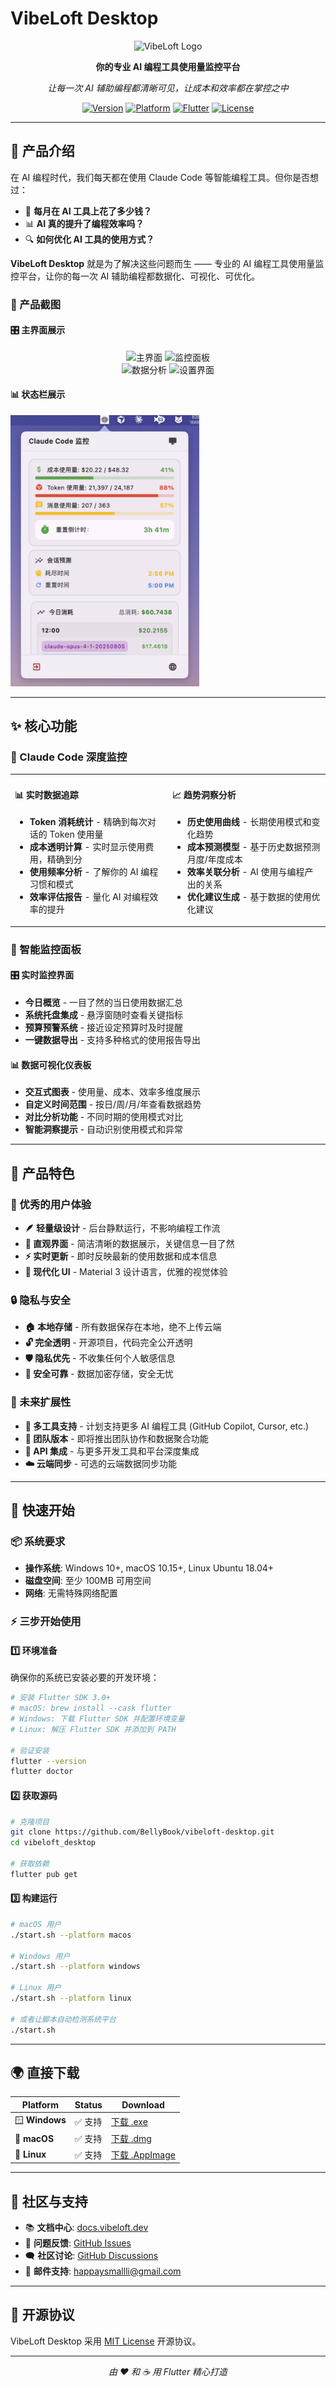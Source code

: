 # VibeLoft Desktop

<div align="center">

![VibeLoft Logo](https://via.placeholder.com/200x80/6366f1/ffffff?text=VibeLoft)

**你的专业 AI 编程工具使用量监控平台**

_让每一次 AI 辅助编程都清晰可见，让成本和效率都在掌控之中_

[![Version](https://img.shields.io/badge/version-1.0.0-blue.svg)](https://github.com/BellyBook/vibeloft-desktop)
[![Platform](https://img.shields.io/badge/platform-Windows%20%7C%20macOS%20%7C%20Linux-lightgrey.svg)](#支持平台)
[![Flutter](https://img.shields.io/badge/Flutter-3.0+-02569B.svg?logo=flutter)](https://flutter.dev)
[![License](https://img.shields.io/badge/license-MIT-green.svg)](LICENSE)

</div>

---

## 🎯 产品介绍

在 AI 编程时代，我们每天都在使用 Claude Code 等智能编程工具。但你是否想过：

- 💸 **每月在 AI 工具上花了多少钱？**
- 📊 **AI 真的提升了编程效率吗？**
- 🔍 **如何优化 AI 工具的使用方式？**

**VibeLoft Desktop** 就是为了解决这些问题而生 —— 专业的 AI 编程工具使用量监控平台，让你的每一次 AI 辅助编程都数据化、可视化、可优化。

### 📱 产品截图

#### 🎛️ 主界面展示

<div align="center">
<img src="./assets/screen1.png" alt="主界面" width="45%">
<img src="./assets/screen2.png" alt="监控面板" width="45%">
</div>

<div align="center">
<img src="./assets/screen3.png" alt="数据分析" width="45%">
<img src="./assets/screen4.png" alt="设置界面" width="45%">
</div>

#### 📊 状态栏展示

<img src="./assets/bar1.png" alt="使用统计图表" width="60%">

---

## ✨ 核心功能

### 🤖 Claude Code 深度监控

<table>
<tr>
<td width="50%">

#### 📊 实时数据追踪

- **Token 消耗统计** - 精确到每次对话的 Token 使用量
- **成本透明计算** - 实时显示使用费用，精确到分
- **使用频率分析** - 了解你的 AI 编程习惯和模式
- **效率评估报告** - 量化 AI 对编程效率的提升

</td>
<td width="50%">

#### 📈 趋势洞察分析

- **历史使用曲线** - 长期使用模式和变化趋势
- **成本预测模型** - 基于历史数据预测月度/年度成本
- **效率关联分析** - AI 使用与编程产出的关系
- **优化建议生成** - 基于数据的使用优化建议

</td>
</tr>
</table>

### 📱 智能监控面板

#### 🎛️ 实时监控界面

- **今日概览** - 一目了然的当日使用数据汇总
- **系统托盘集成** - 悬浮窗随时查看关键指标
- **预算预警系统** - 接近设定预算时及时提醒
- **一键数据导出** - 支持多种格式的使用报告导出

#### 📊 数据可视化仪表板

- **交互式图表** - 使用量、成本、效率多维度展示
- **自定义时间范围** - 按日/周/月/年查看数据趋势
- **对比分析功能** - 不同时期的使用模式对比
- **智能洞察提示** - 自动识别使用模式和异常

---

## 🌟 产品特色

### 🎨 优秀的用户体验

- **🪶 轻量级设计** - 后台静默运行，不影响编程工作流
- **🎯 直观界面** - 简洁清晰的数据展示，关键信息一目了然
- **⚡ 实时更新** - 即时反映最新的使用数据和成本信息
- **🎨 现代化 UI** - Material 3 设计语言，优雅的视觉体验

### 🔒 隐私与安全

- **🏠 本地存储** - 所有数据保存在本地，绝不上传云端
- **🔓 完全透明** - 开源项目，代码完全公开透明
- **🛡️ 隐私优先** - 不收集任何个人敏感信息
- **🔐 安全可靠** - 数据加密存储，安全无忧

### 🌱 未来扩展性

- **🔌 多工具支持** - 计划支持更多 AI 编程工具 (GitHub Copilot, Cursor, etc.)
- **👥 团队版本** - 即将推出团队协作和数据聚合功能
- **🔗 API 集成** - 与更多开发工具和平台深度集成
- **☁️ 云端同步** - 可选的云端数据同步功能

---

## 🚀 快速开始

### 📦 系统要求

- **操作系统**: Windows 10+, macOS 10.15+, Linux Ubuntu 18.04+
- **磁盘空间**: 至少 100MB 可用空间
- **网络**: 无需特殊网络配置

### ⚡ 三步开始使用

#### 1️⃣ 环境准备

确保你的系统已安装必要的开发环境：

```bash
# 安装 Flutter SDK 3.0+
# macOS: brew install --cask flutter
# Windows: 下载 Flutter SDK 并配置环境变量
# Linux: 解压 Flutter SDK 并添加到 PATH

# 验证安装
flutter --version
flutter doctor
```

#### 2️⃣ 获取源码

```bash
# 克隆项目
git clone https://github.com/BellyBook/vibeloft-desktop.git
cd vibeloft_desktop

# 获取依赖
flutter pub get
```

#### 3️⃣ 构建运行

```bash
# macOS 用户
./start.sh --platform macos

# Windows 用户
./start.sh --platform windows

# Linux 用户
./start.sh --platform linux

# 或者让脚本自动检测系统平台
./start.sh
```

---

## 🌍 直接下载

| Platform       | Status  | Download                                                                                                    |
| -------------- | ------- | ----------------------------------------------------------------------------------------------------------- |
| 🪟 **Windows** | ✅ 支持 | [下载 .exe](https://releases.vibeloft.dev/windows)                                                          |
| 🍎 **macOS**   | ✅ 支持 | [下载 .dmg](https://github.com/BellyBook/vibeloft-desktop/releases/download/1.0.0/vibeloft-1.0.0-macos.dmg) |
| 🐧 **Linux**   | ✅ 支持 | [下载 .AppImage](https://releases.vibeloft.dev/linux)                                                       |

</div>

---

## 🤝 社区与支持

- 📚 **文档中心**: [docs.vibeloft.dev](https://docs.vibeloft.dev)
- 💬 **问题反馈**: [GitHub Issues](https://github.com/BellyBook/vibeloft-desktop/issues)
- 🗨️ **社区讨论**: [GitHub Discussions](https://github.com/BellyBook/vibeloft-desktop/discussions)
- 📧 **邮件支持**: happaysmallli@gmail.com

---

## 📄 开源协议

VibeLoft Desktop 采用 [MIT License](LICENSE) 开源协议。

---

<div align="center">

_由 ❤️ 和 ☕ 用 Flutter 精心打造_

</div>
